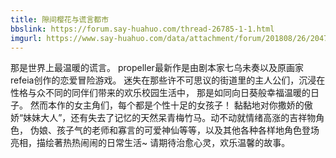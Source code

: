 ```yaml
---
title: 隙间樱花与谎言都市
bbslink: https://forum.say-huahuo.com/thread-26785-1-1.html
imgurl: https://www.say-huahuo.com/data/attachment/forum/201808/26/204716vv4c472m9ya4kc55.jpg
---
```


那是世界上最温暖的谎言。
propeller最新作是由剧本家七乌未奏以及原画家refeia创作的恋爱冒险游戏。
迷失在那些许不可思议的街道里的主人公们，沉浸在性格与众不同的同伴们带来的欢乐校园生活中，
那是如同向日葵般幸福温暖的日子。
然而本作的女主角们，每个都是个性十足的女孩子！
黏黏地对你撒娇的傲娇“妹妹大人”，还有失去了记忆的天然呆青梅竹马。动不动就情绪高涨的吉祥物角色，
伪娘、孩子气的老师和寡言的可爱神仙等等，以及其他各种各样地角色登场亮相，描绘著热热闹闹的日常生活~
请期待治愈心灵，欢乐温馨的故事。<!--more-->
